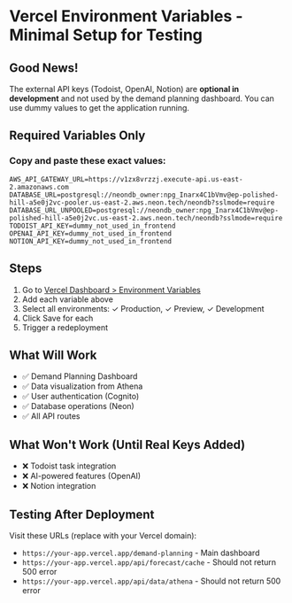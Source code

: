 # Vercel Environment Variables - Minimal Setup for Testing

## Good News!
The external API keys (Todoist, OpenAI, Notion) are **optional in development** and not used by the demand planning dashboard. You can use dummy values to get the application running.

## Required Variables Only

### Copy and paste these exact values:

```
AWS_API_GATEWAY_URL=https://v1zx8vrzzj.execute-api.us-east-2.amazonaws.com
DATABASE_URL=postgresql://neondb_owner:npg_Inarx4C1bVmv@ep-polished-hill-a5e0j2vc-pooler.us-east-2.aws.neon.tech/neondb?sslmode=require
DATABASE_URL_UNPOOLED=postgresql://neondb_owner:npg_Inarx4C1bVmv@ep-polished-hill-a5e0j2vc.us-east-2.aws.neon.tech/neondb?sslmode=require
TODOIST_API_KEY=dummy_not_used_in_frontend
OPENAI_API_KEY=dummy_not_used_in_frontend
NOTION_API_KEY=dummy_not_used_in_frontend
```

## Steps
1. Go to [Vercel Dashboard > Environment Variables](https://vercel.com/dashboard/project/settings/environment-variables)
2. Add each variable above
3. Select all environments: ✓ Production, ✓ Preview, ✓ Development
4. Click Save for each
5. Trigger a redeployment

## What Will Work
- ✅ Demand Planning Dashboard
- ✅ Data visualization from Athena
- ✅ User authentication (Cognito)
- ✅ Database operations (Neon)
- ✅ All API routes

## What Won't Work (Until Real Keys Added)
- ❌ Todoist task integration
- ❌ AI-powered features (OpenAI)
- ❌ Notion integration

## Testing After Deployment
Visit these URLs (replace with your Vercel domain):
- `https://your-app.vercel.app/demand-planning` - Main dashboard
- `https://your-app.vercel.app/api/forecast/cache` - Should not return 500 error
- `https://your-app.vercel.app/api/data/athena` - Should not return 500 error
